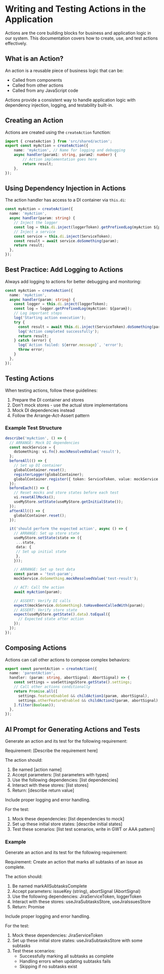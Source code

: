 # Writing and Testing Actions in the Application

Actions are the core building blocks for business and application logic in our system. This documentation covers how to create, use, and test actions effectively.

## What is an Action?

An action is a reusable piece of business logic that can be:
- Called from components
- Called from other actions
- Called from any JavaScript code

Actions provide a consistent way to handle application logic with dependency injection, logging, and testability built-in.

## Creating an Action

Actions are created using the `createAction` function:

```typescript
import { createAction } from 'src/shared/action';
export const myAction = createAction({
	name: 'myAction', // Name for logging and debugging
	async handler(param1: string, param2: number) {
		// Action implementation goes here
		return result;
	},
});
```


## Using Dependency Injection in Actions

The action handler has access to a DI container via `this.di`:

```typescript
const myAction = createAction({
  name: 'myAction', 
  async handler(param: string) {
    // Inject the logger
    const log = this.di.inject(loggerToken).getPrefixedLog(myAction ${param});
    // Inject a service
    const service = this.di.inject(ServiceToken);
    const result = await service.doSomething(param);
    return result;
  },
});
```


## Best Practice: Add Logging to Actions

Always add logging to actions for better debugging and monitoring:

```typescript
const myAction = createAction({
  name: 'myAction',
  async handler(param: string) {
    const logger = this.di.inject(loggerToken);
    const log = logger.getPrefixedLog(myAction: ${param});
    // Log important steps
    log('Starting action execution');
    try {
      const result = await this.di.inject(ServiceToken).doSomething(param);
      log('Action completed successfully');
      return result;
    } catch (error) {
      log(`Action failed: ${error.message}`, 'error');
      throw error;
    }
  },
});
```

## Testing Actions

When testing actions, follow these guidelines:
1. Prepare the DI container and stores
2. Don't mock stores - use the actual store implementations
3. Mock DI dependencies instead
4. Follow the Arrange-Act-Assert pattern

### Example Test Structure


```typescript
describe('myAction', () => {
  // ARRANGE: Mock DI dependencies
  const mockService = {
    doSomething: vi.fn().mockResolvedValue('result'),
  };
  beforeAll(() => {
    // Set up DI container
    globalContainer.reset();
    registerLogger(globalContainer);
    globalContainer.register({ token: ServiceToken, value: mockService });
  });
  beforeEach(() => {
    // Reset mocks and store states before each test
    vi.resetAllMocks();
    useMyStore.setState(useMyStore.getInitialState());
  });
  afterAll(() => {
    globalContainer.reset();
  });

  it('should perform the expected action', async () => {
    // ARRANGE: Set up store state
    useMyStore.setState(state => ({
     ...state,
     data: {
     // Set up initial state
     },
    }));

    // ARRANGE: Set up test data
    const param = 'test-param';
    mockService.doSomething.mockResolvedValue('test-result');

    // ACT: Call the action
    await myAction(param);

    // ASSERT: Verify DI calls
    expect(mockService.doSomething).toHaveBeenCalledWith(param);
    // ASSERT: Verify store state
    expect(useMyStore.getState().data).toEqual({
      // Expected state after action
    });
  });
});
```

## Composing Actions

Actions can call other actions to compose complex behaviors:

```typescript
export const parentAction = createAction({
  name: 'parentAction',
  handler: (param: string, abortSignal: AbortSignal) => {
    const settings = useSettingsStore.getState().settings;
    // Call other actions conditionally
    return Promise.all([
      settings.featureEnabled && childAction1(param, abortSignal),
      settings.otherFeatureEnabled && childAction2(param, abortSignal),
    ].filter(Boolean));
  },
});
```

## AI Prompt for Generating Actions and Tests


Generate an action and its test for the following requirement:

Requirement: [Describe the requirement here]

The action should:
1. Be named [action name]
2. Accept parameters: [list parameters with types]
3. Use the following dependencies: [list dependencies]
4. Interact with these stores: [list stores]
5. Return: [describe return value]

Include proper logging and error handling.

For the test:
1. Mock these dependencies: [list dependencies to mock]
2. Set up these initial store states: [describe initial states]
3. Test these scenarios: [list test scenarios, write in GWT or AAA pattern]

### Example


Generate an action and its test for the following requirement:

Requirement: Create an action that marks all subtasks of an issue as complete.

The action should:
1. Be named markAllSubtasksComplete
2. Accept parameters: issueKey (string), abortSignal (AbortSignal)
3. Use the following dependencies: JiraServiceToken, loggerToken
4. Interact with these stores: useJiraSubtasksStore, useJiraIssuesStore
5. Return: Promise<void>

Include proper logging and error handling.

For the test:
1. Mock these dependencies: JiraServiceToken
2. Set up these initial store states: useJiraSubtasksStore with some subtasks
3. Test these scenarios: 
   - Successfully marking all subtasks as complete
   - Handling errors when updating subtasks fails
   - Skipping if no subtasks exist


